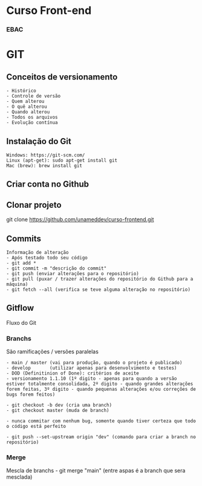 # Curso Front-end
### EBAC

# GIT
## Conceitos de versionamento
    - Histórico
    - Controle de versão
    - Quem alterou
    - O quê alterou
    - Quando alterou
    - Todos os arquivos
    - Evolução contínua

## Instalação do Git
    Windows: https://git-scm.com/
    Linux (apt-get): sudo apt-get install git
    Mac (brew): brew install git

## Criar conta no Github

## Clonar projeto
git clone https://github.com/unameddev/curso-frontend.git

## Commits
    Informação de alteração
    - Após testado todo seu código
    - git add *
    - git commit -m "descrição do commit"
    - git push (enviar alterações para o repositório)
    - git pull (puxar / trazer alterações do repositório do Github para a máquina)
    - git fetch --all (verifica se teve alguma alteração no repositório)


## Gitflow
Fluxo do Git

### Branchs
São ramificações / versões paralelas
    
    - main / master (vai para produção, quando o projeto é publicado)
    - develop       (utilizar apenas para desenvolvimento e testes)
    - DOD (Definitinion of Done): critérios de aceite
    - versionamento 1.1.10 (1º digito - apenas para quando a versão estiver totalmente consolidada, 2º digito - quando grandes alterações forem feitas, 3º digito - quando pequenas alterações e/ou correções de bugs forem feitos)

    - git checkout -b dev (cria uma branch)
    - git checkout master (muda de branch)    

    - nunca commitar com nenhum bug, somente quando tiver certeza que todo o código está perfeito

    - git push --set-upstream origin "dev" (comando para criar a branch no repositório)

### Merge
Mescla de branchs
    - git merge "main" (entre aspas é a branch que sera mesclada)

